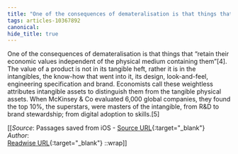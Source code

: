 ```yaml
---
title: "One of the consequences of demateralisation is that things that ..."
tags: articles-10367892
canonical: 
hide_title: true
---
```


One of the consequences of demateralisation is that things that “retain their economic values independent of the physical medium containing them”[4]. The value of a product is not in its tangible heft, rather it is in the intangibles, the know-how that went into it, its design, look-and-feel, engineering specification and brand. Economists call these weightless attributes intangible assets to distinguish them from the tangible physical assets. When McKinsey & Co evaluated 6,000 global companies, they found the top 10%, the superstars, were masters of the intangible, from R&D to brand stewardship; from digital adoption to skills.[5]


[[_Source_: Passages saved from iOS - [Source URL](){:target="_blank"}<br>
_Author_: <br>
[Readwise URL](https://readwise.io/open/230953748){:target="_blank"}
::wrap]]